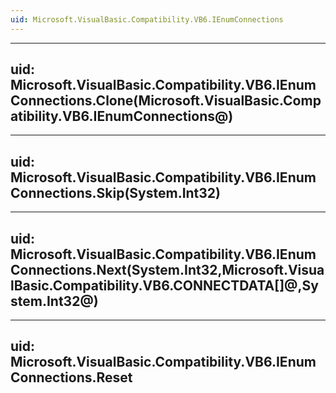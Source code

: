 ```yaml
---
uid: Microsoft.VisualBasic.Compatibility.VB6.IEnumConnections
---
```


---
uid: Microsoft.VisualBasic.Compatibility.VB6.IEnumConnections.Clone(Microsoft.VisualBasic.Compatibility.VB6.IEnumConnections@)
---

---
uid: Microsoft.VisualBasic.Compatibility.VB6.IEnumConnections.Skip(System.Int32)
---

---
uid: Microsoft.VisualBasic.Compatibility.VB6.IEnumConnections.Next(System.Int32,Microsoft.VisualBasic.Compatibility.VB6.CONNECTDATA[]@,System.Int32@)
---

---
uid: Microsoft.VisualBasic.Compatibility.VB6.IEnumConnections.Reset
---
